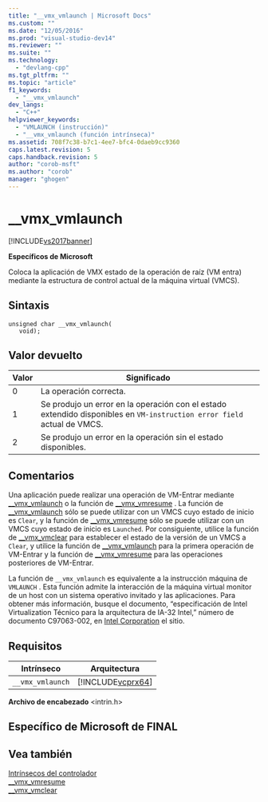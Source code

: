 ```yaml
---
title: "__vmx_vmlaunch | Microsoft Docs"
ms.custom: ""
ms.date: "12/05/2016"
ms.prod: "visual-studio-dev14"
ms.reviewer: ""
ms.suite: ""
ms.technology: 
  - "devlang-cpp"
ms.tgt_pltfrm: ""
ms.topic: "article"
f1_keywords: 
  - "__vmx_vmlaunch"
dev_langs: 
  - "C++"
helpviewer_keywords: 
  - "VMLAUNCH (instrucción)"
  - "__vmx_vmlaunch (función intrínseca)"
ms.assetid: 708f7c38-b7c1-4ee7-bfc4-0daeb9cc9360
caps.latest.revision: 5
caps.handback.revision: 5
author: "corob-msft"
ms.author: "corob"
manager: "ghogen"
---
```

# __vmx_vmlaunch
[!INCLUDE[vs2017banner](../assembler/inline/includes/vs2017banner.md)]

**Específicos de Microsoft**  
  
 Coloca la aplicación de VMX estado de la operación de raíz \(VM entra\) mediante la estructura de control actual de la máquina virtual \(VMCS\).  
  
## Sintaxis  
  
```  
unsigned char __vmx_vmlaunch(  
   void);  
```  
  
## Valor devuelto  
  
|Valor|Significado|  
|-----------|-----------------|  
|0|La operación correcta.|  
|1|Se produjo un error en la operación con el estado extendido disponibles en `VM-instruction error field` actual de VMCS.|  
|2|Se produjo un error en la operación sin el estado disponibles.|  
  
## Comentarios  
 Una aplicación puede realizar una operación de VM\-Entrar mediante [\_\_vmx\_vmlaunch](../intrinsics/vmx-vmlaunch.md) o la función de [\_\_vmx\_vmresume](../intrinsics/vmx-vmresume.md) .  La función de [\_\_vmx\_vmlaunch](../intrinsics/vmx-vmlaunch.md) sólo se puede utilizar con un VMCS cuyo estado de inicio es `Clear`, y la función de [\_\_vmx\_vmresume](../intrinsics/vmx-vmresume.md) sólo se puede utilizar con un VMCS cuyo estado de inicio es `Launched`.  Por consiguiente, utilice la función de [\_\_vmx\_vmclear](../intrinsics/vmx-vmclear.md) para establecer el estado de la versión de un VMCS a `Clear`, y utilice la función de [\_\_vmx\_vmlaunch](../intrinsics/vmx-vmlaunch.md) para la primera operación de VM\-Entrar y la función de [\_\_vmx\_vmresume](../intrinsics/vmx-vmresume.md) para las operaciones posteriores de VM\-Entrar.  
  
 La función de `__vmx_vmlaunch` es equivalente a la instrucción máquina de `VMLAUNCH` .  Esta función admite la interacción de la máquina virtual monitor de un host con un sistema operativo invitado y las aplicaciones.  Para obtener más información, busque el documento, “especificación de Intel Virtualization Técnico para la arquitectura de IA\-32 Intel,” número de documento C97063\-002, en [Intel Corporation](http://go.microsoft.com/fwlink/?LinkId=127) el sitio.  
  
## Requisitos  
  
|Intrínseco|Arquitectura|  
|----------------|------------------|  
|`__vmx_vmlaunch`|[!INCLUDE[vcprx64](../assembler/inline/includes/vcprx64_md.md)]|  
  
 **Archivo de encabezado** \<intrin.h\>  
  
## Específico de Microsoft de FINAL  
  
## Vea también  
 [Intrínsecos del controlador](../intrinsics/compiler-intrinsics.md)   
 [\_\_vmx\_vmresume](../intrinsics/vmx-vmresume.md)   
 [\_\_vmx\_vmclear](../intrinsics/vmx-vmclear.md)